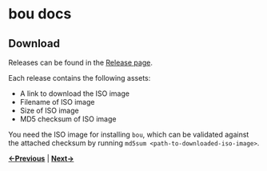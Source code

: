 bou docs
========

Download
--------

Releases can be found in the [Release page](https://github.com/oscillatingworks/bou/releases).

Each release contains the following assets:

- A link to download the ISO image
- Filename of ISO image
- Size of ISO image
- MD5 checksum of ISO image

You need the ISO image for installing `bou`, which can be validated against the attached
checksum by running `md5sum <path-to-downloaded-iso-image>`.

**[←Previous](README.md)** | **[Next→](install.md)**
